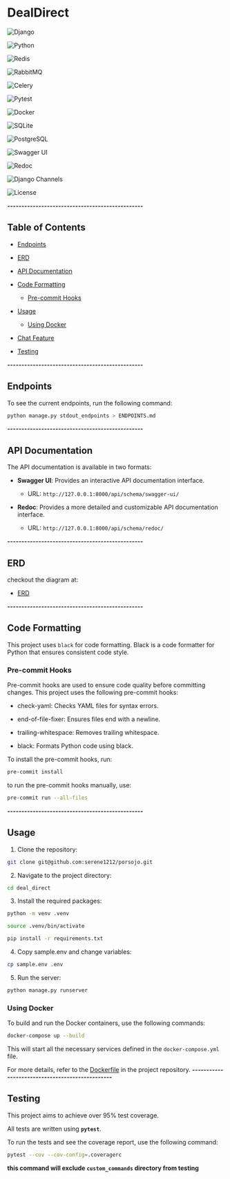 # DealDirect

![Django](https://img.shields.io/badge/Django-5%2B-brightgreen)

![Python](https://img.shields.io/badge/Python-3.12%2B-blue)

![Redis](https://img.shields.io/badge/Redis-Caching-red)

![RabbitMQ](https://img.shields.io/badge/RabbitMQ-Broker-orange)

![Celery](https://img.shields.io/badge/Celery-Queue-green)

![Pytest](https://img.shields.io/badge/Pytest-Testing-yellow)

![Docker](https://img.shields.io/badge/Docker-Ready-blue)

![SQLite](https://img.shields.io/badge/SQLite-Development-lightgrey)

![PostgreSQL](https://img.shields.io/badge/PostgreSQL-Production-blue)

![Swagger UI](https://img.shields.io/badge/Swagger-Interactive_API_Docs-brightgreen)

![Redoc](https://img.shields.io/badge/Redoc-API_Docs-red)

![Django Channels](https://img.shields.io/badge/Django_Channels-WebSockets-brightgreen)


![License](https://img.shields.io/badge/License-MIT-yellow)

***------------------------------------------------***
## Table of Contents
- [Endpoints](#endpoints)
- [ERD](#erd)
- [API Documentation](#api-documentation)
- [Code Formatting](#code-formatting)
  - [Pre-commit Hooks](#pre-commit-hooks)
- [Usage](#usage)
  - [Using Docker](#using-docker)
- [Chat Feature](#chat-feature)

- [Testing](#testing)

***------------------------------------------------***
## Endpoints

To see the current endpoints, run the following command:

```bash
python manage.py stdout_endpoints > ENDPOINTS.md
```
***------------------------------------------------***

## API Documentation

The API documentation is available in two formats:

- **Swagger UI**: Provides an interactive API documentation interface.
  - URL: `http://127.0.0.1:8000/api/schema/swagger-ui/`

- **Redoc**: Provides a more detailed and customizable API documentation interface.
  - URL: `http://127.0.0.1:8000/api/schema/redoc/`

***------------------------------------------------***

## ERD
checkout the diagram at:

- [ERD](documents/Entity%20Relationship%20Diagram.jpg)


***------------------------------------------------***
## Code Formatting

This project uses `black` for code formatting. Black is a code formatter for Python that ensures consistent code style.

### Pre-commit Hooks
Pre-commit hooks are used to ensure code quality before committing changes. This project uses the following pre-commit hooks:

- check-yaml: Checks YAML files for syntax errors.


- end-of-file-fixer: Ensures files end with a newline.


- trailing-whitespace: Removes trailing whitespace.


- black: Formats Python code using black.

To install the pre-commit hooks, run:

```bash
pre-commit install
```
to run the pre-commit hooks manually, use:
```bash
pre-commit run --all-files
```

***------------------------------------------------***
## Usage

1. Clone the repository:
```bash
git clone git@github.com:serene1212/porsojo.git
```
2. Navigate to the project directory:

```bash
cd deal_direct
```
3. Install the required packages:

```bash
python -m venv .venv

source .venv/bin/activate

pip install -r requirements.txt
```
4. Copy sample.env and change variables:

```bash
cp sample.env .env
```
5. Run the server:

```bash
python manage.py runserver
```
### Using Docker

To build and run the Docker containers, use the following commands:
```bash
docker-compose up --build
```

This will start all the necessary services defined in the `docker-compose.yml` file.

For more details, refer to the [Dockerfile](Dockerfile) in the project repository.
***------------------------------------------------***

## Testing
This project aims to achieve over 95% test coverage.

All tests are written using **`pytest`**.

To run the tests and see the coverage report, use the following command:

```bash
pytest --cov --cov-config=.coveragerc
```

**this command will exclude **`custom_commands`** directory from testing**
